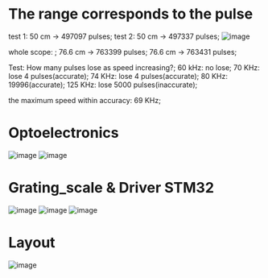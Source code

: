 # The range corresponds to the pulse
test 1: 50 cm -> 497097 pulses;
test 2: 50 cm -> 497337 pulses;
![image](https://user-images.githubusercontent.com/69144773/209584873-ecfe42ec-4595-40c6-8b0e-b83d69f10e0f.png)

whole scope: ;
76.6 cm -> 763399 pulses;
76.6 cm -> 763431 pulses;

Test: How many pulses lose as speed increasing?;
60 kHz: no lose;
70 KHz: lose 4 pulses(accurate);
74 KHz: lose 4 pulses(accurate);
80 KHz: 19996(accurate);
125 KHz: lose 5000 pulses(inaccurate);

the maximum speed within accuracy: 69 KHz;
# Optoelectronics
![image](https://user-images.githubusercontent.com/69144773/209584927-5c86952c-7217-4fcc-9405-42740f95ba2d.png)
![image](https://user-images.githubusercontent.com/69144773/209584950-62e2985e-45f3-473b-b2c2-2403b1968243.png)

# Grating_scale & Driver STM32

![image](https://user-images.githubusercontent.com/69144773/209584576-5161dd8d-6583-47d4-be4e-69c9154a078b.png)
![image](https://user-images.githubusercontent.com/69144773/209584581-6a5c77fa-32d7-4c75-986b-f77c7b33e9eb.png)
![image](https://user-images.githubusercontent.com/69144773/209584621-7b912cd7-a923-437c-bdb1-37012eeddbda.png)

# Layout
![image](https://user-images.githubusercontent.com/69144773/209584978-e002a1c3-da26-409f-b410-919f5631628f.png)
